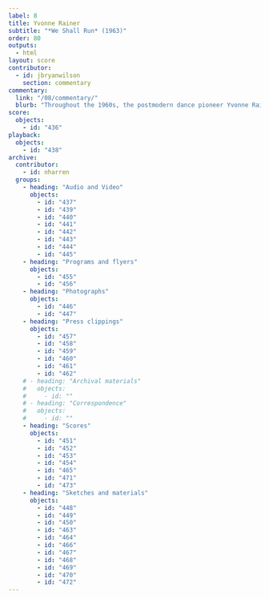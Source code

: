 ```yaml
---
label: 8
title: Yvonne Rainer
subtitle: "*We Shall Run* (1963)"
order: 80
outputs: 
  - html
layout: score
contributor:
  - id: jbryanwilson
    section: commentary
commentary:
  link: "/08/commentary/"
  blurb: "Throughout the 1960s, the postmodern dance pioneer Yvonne Rainer experimented with diverse scoring techniques, including movement maps, lists, charts, and “people plans,” to capture indeterminate yet rule-based choreography stripped of artifice, expression, and narrative. A series of diagrammatic floor plans sketches out *We Shall Run*, in which a cluster of “runners” in everyday clothes jog about in unpredictable groupings and patterns. Rainer never believed that a score could faithfully capture the complex dimensions of choreographic space, time, force, and shape; rather, her improvised scores functioned conceptually, as a broad methodology that fueled further innovation."
score:
  objects:
    - id: "436"
playback:
  objects:
    - id: "438"
archive: 
  contributor:
    - id: nharren
  groups:
    - heading: "Audio and Video"
      objects:
        - id: "437"
        - id: "439"
        - id: "440"
        - id: "441"
        - id: "442"
        - id: "443"
        - id: "444"
        - id: "445"
    - heading: "Programs and flyers"
      objects:
        - id: "455"
        - id: "456"
    - heading: "Photographs"
      objects:
        - id: "446"
        - id: "447"
    - heading: "Press clippings"
      objects:
        - id: "457"
        - id: "458"
        - id: "459"
        - id: "460"
        - id: "461"
        - id: "462"
    # - heading: "Archival materials"
    #   objects:
    #     - id: ""
    # - heading: "Correspondence"
    #   objects:
    #     - id: ""
    - heading: "Scores"
      objects:
        - id: "451"
        - id: "452"
        - id: "453"
        - id: "454"
        - id: "465"
        - id: "471"
        - id: "473"
    - heading: "Sketches and materials"
      objects:
        - id: "448"
        - id: "449"
        - id: "450"
        - id: "463"
        - id: "464"
        - id: "466"
        - id: "467"
        - id: "468"
        - id: "469"
        - id: "470"
        - id: "472"
---
```

